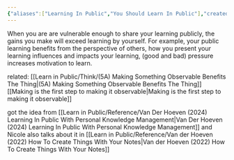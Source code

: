 ```yaml
---
{"aliases":["Learning In Public","You Should Learn In Public"],"created":"2025-02-27T10:20","updated":"2025-03-31T06:03","dg-publish":true,"dg-path":"Think/(5) Learning In Public Allows You To Grow Faster.md","permalink":"/think/5-learning-in-public-allows-you-to-grow-faster/","dgPassFrontmatter":true,"noteIcon":"1"}
---
```


When you are are vulnerable enough to share your learning publicly, the gains you make will exceed learning by yourself. For example, your public learning benefits from the perspective of others, how you present your learning influences and impacts your learning, (good and bad) pressure increases motivation to learn. 

related: 
[[Learn in Public/Think/(5A) Making Something Observable Benefits The Thing\|(5A) Making Something Observable Benefits The Thing]]
[[Making is the first step to making it observable\|Making is the first step to making it observable]]

got the idea from [[Learn in Public/Reference/Van Der Hoeven (2024) Learning In Public With Personal Knowledge Management\|Van Der Hoeven (2024) Learning In Public With Personal Knowledge Management]] and Nicole also talks about it in [[Learn in Public/Reference/Van der Hoeven (2022) How To Create Things With Your Notes\|Van der Hoeven (2022) How To Create Things With Your Notes]]